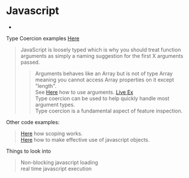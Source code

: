 # Javascript #
-

Type Coercion examples [Here](JavaScript/TypeCoercion.html "Type Coercion Examples")
>JavaScript is loosely typed which is why you should treat function arguments as simply a naming suggestion for the first X arguments passed.
>>Arguments behaves like an Array but is not of type Array meaning you cannot access Array properties on it except "length".  
>> See [Here](JavaScript/Arguments.html "Effective Use of Arguments") how to use arguments. [Live Ex](http://htmlpreview.github.io/?https://raw.githubusercontent.com/vaibhavkadian/ps-docs/master/JavaScript/Arguments.html "Effective Use of Arguments")    
>Type coercion can be used to help quickly handle most argument types.  
>Type coercion is a fundamental aspect of feature inspection.  

  
Other code examples:  
>[Here](JavaScript/ScopeEx1.html "Scope") how scoping works.  
>[Here](JavaScript/HowToJS.html "Effective Use of JS Objects") how to make effective use of javascript objects.


Things to look into
>Non-blocking javascript loading  
>real time javascript execution